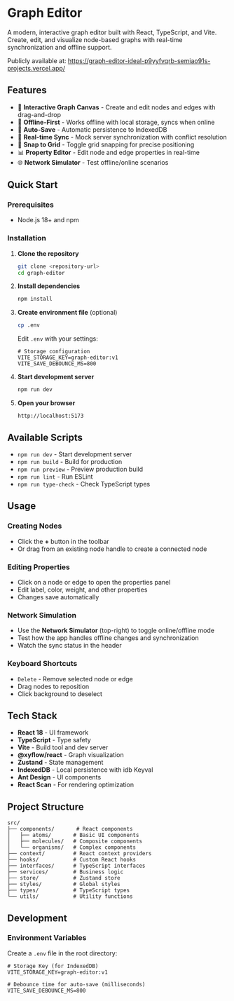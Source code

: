 # Graph Editor

A modern, interactive graph editor built with React, TypeScript, and Vite. Create, edit, and visualize node-based graphs with real-time synchronization and offline support.

Publicly available at: https://graph-editor-ideal-p9yyfvqrb-semiao91s-projects.vercel.app/

## Features

- 🎨 **Interactive Graph Canvas** - Create and edit nodes and edges with drag-and-drop
- 🔌 **Offline-First** - Works offline with local storage, syncs when online
- 💾 **Auto-Save** - Automatic persistence to IndexedDB
- 🔄 **Real-time Sync** - Mock server synchronization with conflict resolution
- 🎯 **Snap to Grid** - Toggle grid snapping for precise positioning
- 📊 **Property Editor** - Edit node and edge properties in real-time
- 🌐 **Network Simulator** - Test offline/online scenarios

## Quick Start

### Prerequisites

- Node.js 18+ and npm

### Installation

1. **Clone the repository**

   ```bash
   git clone <repository-url>
   cd graph-editor
   ```

2. **Install dependencies**

   ```bash
   npm install
   ```

3. **Create environment file** (optional)

   ```bash
   cp .env
   ```

   Edit `.env` with your settings:

   ```env
   # Storage configuration
   VITE_STORAGE_KEY=graph-editor:v1
   VITE_SAVE_DEBOUNCE_MS=800
   ```

4. **Start development server**

   ```bash
   npm run dev
   ```

5. **Open your browser**
   ```
   http://localhost:5173
   ```

## Available Scripts

- `npm run dev` - Start development server
- `npm run build` - Build for production
- `npm run preview` - Preview production build
- `npm run lint` - Run ESLint
- `npm run type-check` - Check TypeScript types

## Usage

### Creating Nodes

- Click the **+** button in the toolbar
- Or drag from an existing node handle to create a connected node

### Editing Properties

- Click on a node or edge to open the properties panel
- Edit label, color, weight, and other properties
- Changes save automatically

### Network Simulation

- Use the **Network Simulator** (top-right) to toggle online/offline mode
- Test how the app handles offline changes and synchronization
- Watch the sync status in the header

### Keyboard Shortcuts

- `Delete` - Remove selected node or edge
- Drag nodes to reposition
- Click background to deselect

## Tech Stack

- **React 18** - UI framework
- **TypeScript** - Type safety
- **Vite** - Build tool and dev server
- **@xyflow/react** - Graph visualization
- **Zustand** - State management
- **IndexedDB** - Local persistence with idb Keyval
- **Ant Design** - UI components
- **React Scan** - For rendering optimization

## Project Structure

```
src/
├── components/       # React components
│   ├── atoms/       # Basic UI components
│   ├── molecules/   # Composite components
│   └── organisms/   # Complex components
├── context/         # React context providers
├── hooks/           # Custom React hooks
├── interfaces/      # TypeScript interfaces
├── services/        # Business logic
├── store/           # Zustand store
├── styles/          # Global styles
├── types/           # TypeScript types
└── utils/           # Utility functions
```

## Development

### Environment Variables

Create a `.env` file in the root directory:

```env
# Storage Key (for IndexedDB)
VITE_STORAGE_KEY=graph-editor:v1

# Debounce time for auto-save (milliseconds)
VITE_SAVE_DEBOUNCE_MS=800
```

